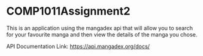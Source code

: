 # COMP1011Assignment2

This is an application using the mangadex api that will allow you to search for your favourite manga and then view the details of the manga you chose.

API Documentation Link: https://api.mangadex.org/docs/
